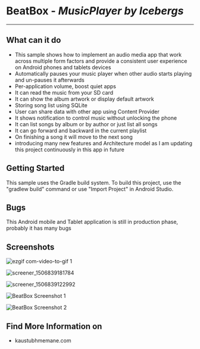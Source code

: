 # BeatBox - *MusicPlayer by Icebergs*
-----------------------

**What can it do**
--------------
 - This sample shows how to implement an audio media app that work across multiple form factors and provide a consistent user experience on Android phones and tablets devices
 - Automatically pauses your music player when other audio starts playing and un-pauses it afterwards
 - Per-application volume, boost quiet apps
 - It can read the music from your SD card
 - It can show the album artwork or display default artwork
 - Storing song list using SQLite
 - User can share data with other app using Content Provider
 - It shows notification to control music without unlocking the phone
 - It can list songs by album or by author or just list all songs
 - It can go forward and backward in the current playlist
 - On finishing a song it will move to the next song
 - introducing many new features and Architecture model as I am updating this project continuously in this app in future

**Getting Started**
-------------------
This sample uses the Gradle build system. To build this project, use the "gradlew build" command or use "Import Project" in Android Studio.

**Bugs**
----
This Android mobile and Tablet application is still in production    phase, probably it has many bugs

**Screenshots**
---------------


![ezgif com-video-to-gif 1](https://user-images.githubusercontent.com/25395705/31052281-5d992eac-a64e-11e7-91dd-60075054c4d5.gif)

![screener_1506839181784](https://user-images.githubusercontent.com/25395705/31052413-fe9b023c-a651-11e7-8741-819903210ed1.png)

![screener_1506839122992](https://user-images.githubusercontent.com/25395705/31052414-fea011d2-a651-11e7-8022-ea39a5393e02.png)

![BeatBox Screenshot 1](https://user-images.githubusercontent.com/25395705/30889889-6e015440-a2f7-11e7-80b3-6bab4ac46283.jpg)

![BeatBox Screenshot 2](https://user-images.githubusercontent.com/25395705/30889860-2d7fa37c-a2f7-11e7-8046-d1f6014163ca.jpg)






**Find More Information on**
------------------------

 - kaustubhmemane.com

